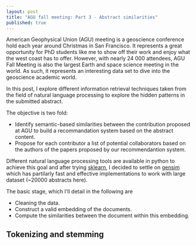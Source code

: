 ```yaml
---
layout: post
title: "AGU fall meeting: Part 3 - Abstract similarities"
published: true
---
```


American Geophysical  Union (AGU)  meeting is a  geoscience conference
hold  each year  around Christmas  in San  Francisco. It  represents a
great opportunity for PhD students like  me to show off their work and
enjoy what  the west coast has  to offer. However, with  nearly 24 000
attendees,  AGU Fall  Meeting  is  also the  largest  Earth and  space
science meeting  in the world.  As such, it represents  an interesting
data set to dive into the geoscience academic world. 

In  this post,  I explore  different information  retrieval techniques
taken from  the field  of natural language  processing to  explore the
hidden patterns in the submitted abstract.

The objective is two fold:

- Identify  semantic-based   similarities  between   the  contribution
  proposed  at AGU  to  build  a recommandation  system  based on  the
  abstract content.
- Propose for each contributor a list of potential collaborators based
  on the authors of the papers proposed by our recommendantion system.

Different natural language processing tools are available in python to
achieve        this        goal         and        after        trying
[sklearn](http://scikit-learn.org/stable/),  I  decided to  settle  on
[gensim](https://radimrehurek.com/gensim/)  which has  partilarly fast
and  effective  implementations to  work  with  large dataset  (~20000
abstracts here).

The basic stage, which I'll detail in the following are

- Cleaning the data.
- Construct a valid embedding of the documents.
- Compute the similarities between the document within this embedding.


## Tokenizing and stemming


